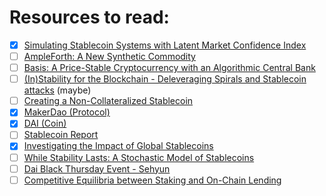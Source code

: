 # Resources to read:

 * [x] [Simulating Stablecoin Systems with Latent Market Confidence Index](https://papers.ssrn.com/sol3/papers.cfm?abstract_id=3508036)
 * [ ] [AmpleForth: A New Synthetic Commodity](https://drive.google.com/file/d/1I-NmSnQ6E7wY1nyouuf-GuDdJWNCnJWl/view)
 * [ ] [Basis: A Price-Stable Cryptocurrency with an Algorithmic Central Bank](https://www.basis.io/basis_whitepaper_en.pdf)
 * [ ] [(In)Stability for the Blockchain - Deleveraging Spirals and Stablecoin attacks](https://arxiv.org/abs/1906.02152) (maybe)
 * [ ] [Creating a Non-Collateralized Stablecoin](https://levelup.gitconnected.com/creating-a-non-collateralized-stablecoin-82fb1258647e)
 * [x] [MakerDao (Protocol)](https://makerdao.com/whitepaper/White%20Paper%20-The%20Maker%20Protocol_%20MakerDAO%E2%80%99s%20Multi-Collateral%20Dai%20(MCD)%20System-FINAL-%20021720.pdf)
 * [x] [DAI (Coin)](https://makerdao.com/whitepaper/DaiDec17WP.pdf)
 * [ ] [Stablecoin Report](https://download.blockdata.tech/blockdata-stablecoin-report-blockchain-technology.pdf)
 * [x] [Investigating the Impact of Global Stablecoins](https://www.bis.org/cpmi/publ/d187.pdf)
 * [ ] [While Stability Lasts: A Stochastic Model of Stablecoins](https://arxiv.org/abs/2004.01304)
 * [ ] [Dai Black Thursday Event - Sehyun](https://docs.google.com/document/d/17cY5HvQ2F2JdF1oYVkyUW29kaGhDzP8VTa6maXgxtg/edit?usp=sharing)
 * [ ] [Competitive Equilibria between Staking and On-Chain Lending](https://arxiv.org/pdf/2001.00919v1.pdf)

